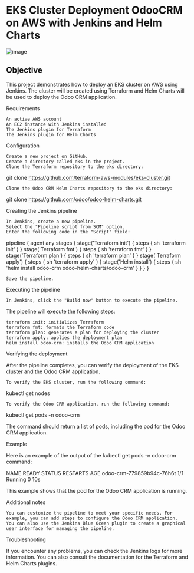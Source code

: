 # EKS Cluster Deployment OdooCRM on AWS with Jenkins and Helm Charts

![image](https://github.com/isaacfkessler/devops-pipeline-to-eks/assets/93961922/2c0b5de2-941d-421e-b1a6-b8bba8467e2d)


## Objective

This project demonstrates how to deploy an EKS cluster on AWS using Jenkins. The cluster will be created using Terraform and Helm Charts will be used to deploy the Odoo CRM application.

Requirements

    An active AWS account
    An EC2 instance with Jenkins installed
    The Jenkins plugin for Terraform
    The Jenkins plugin for Helm Charts

Configuration

    Create a new project on GitHub.
    Create a directory called eks in the project.
    Clone the Terraform repository to the eks directory:

git clone https://github.com/terraform-aws-modules/eks-cluster.git

    Clone the Odoo CRM Helm Charts repository to the eks directory:

git clone https://github.com/odoo/odoo-helm-charts.git

Creating the Jenkins pipeline

    In Jenkins, create a new pipeline.
    Select the "Pipeline script from SCM" option.
    Enter the following code in the "Script" field:

pipeline {
  agent any
  stages {
    stage('Terraform init') {
      steps {
        sh 'terraform init'
      }
    }
    stage('Terraform fmt') {
      steps {
        sh 'terraform fmt'
      }
    }
    stage('Terraform plan') {
      steps {
        sh 'terraform plan'
      }
    }
    stage('Terraform apply') {
      steps {
        sh 'terraform apply'
      }
    }
    stage('Helm install') {
      steps {
        sh 'helm install odoo-crm odoo-helm-charts/odoo-crm'
      }
    }
  }
}

    Save the pipeline.

Executing the pipeline

    In Jenkins, click the "Build now" button to execute the pipeline.

The pipeline will execute the following steps:

    terraform init: initializes Terraform
    terraform fmt: formats the Terraform code
    terraform plan: generates a plan for deploying the cluster
    terraform apply: applies the deployment plan
    helm install odoo-crm: installs the Odoo CRM application

Verifying the deployment

After the pipeline completes, you can verify the deployment of the EKS cluster and the Odoo CRM application.

    To verify the EKS cluster, run the following command:

kubectl get nodes

    To verify the Odoo CRM application, run the following command:

kubectl get pods -n odoo-crm

The command should return a list of pods, including the pod for the Odoo CRM application.

Example

Here is an example of the output of the kubectl get pods -n odoo-crm command:

NAME                                 READY   STATUS    RESTARTS   AGE
odoo-crm-779859b94c-76h6t      1/1     Running   0          10s

This example shows that the pod for the Odoo CRM application is running.

Additional notes

    You can customize the pipeline to meet your specific needs. For example, you can add steps to configure the Odoo CRM application.
    You can also use the Jenkins Blue Ocean plugin to create a graphical user interface for managing the pipeline.

Troubleshooting

If you encounter any problems, you can check the Jenkins logs for more information. You can also consult the documentation for the Terraform and Helm Charts plugins.
